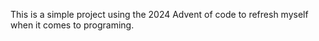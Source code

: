 This is a simple project using the 2024 Advent of code to refresh myself when it comes to programing.
